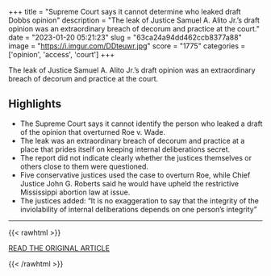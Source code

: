 +++
title = "Supreme Court says it cannot determine who leaked draft Dobbs opinion"
description = "The leak of Justice Samuel A. Alito Jr.’s draft opinion was an extraordinary breach of decorum and practice at the court."
date = "2023-01-20 05:21:23"
slug = "63ca24a94dd462ccb8377a88"
image = "https://i.imgur.com/DDteuwr.jpg"
score = "1775"
categories = ['opinion', 'access', 'court']
+++

The leak of Justice Samuel A. Alito Jr.’s draft opinion was an extraordinary breach of decorum and practice at the court.

## Highlights

- The Supreme Court says it cannot identify the person who leaked a draft of the opinion that overturned Roe v. Wade.
- The leak was an extraordinary breach of decorum and practice at a place that prides itself on keeping internal deliberations secret.
- The report did not indicate clearly whether the justices themselves or others close to them were questioned.
- Five conservative justices used the case to overturn Roe, while Chief Justice John G. Roberts said he would have upheld the restrictive Mississippi abortion law at issue.
- The justices added: “It is no exaggeration to say that the integrity of the inviolability of internal deliberations depends on one person’s integrity”

---

{{< rawhtml >}}
  <p class="article-category">
    <a target="_blank" href="https://www.washingtonpost.com/politics/2023/01/19/supreme-court-leak-roberts/">READ THE ORIGINAL ARTICLE</a>
  </p>
{{< /rawhtml >}}
